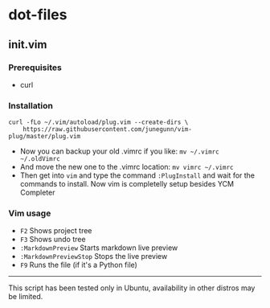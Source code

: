 # dot-files

## init.vim 
### Prerequisites
- curl
### Installation
```
curl -fLo ~/.vim/autoload/plug.vim --create-dirs \
    https://raw.githubusercontent.com/junegunn/vim-plug/master/plug.vim
```
- Now you can backup your old .vimrc if you like: ``mv ~/.vimrc ~/.oldVimrc``
- And move the new one to the .vimrc location: ``mv vimrc ~/.vimrc``
- Then get into ``vim`` and type the command ``:PlugInstall`` and wait for the commands to install.
Now vim is completelly setup besides YCM Completer

### Vim usage
- `F2` Shows project tree 
- `F3` Shows undo tree
- `:MarkdownPreview` Starts markdown live preview
- `:MarkdownPreviewStop` Stops the live preview
- `F9` Runs the file (if it's a Python file)
<hr>

This script has been tested only in Ubuntu, availability in other distros may be limited.
